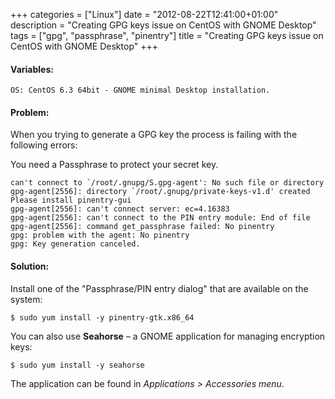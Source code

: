 +++
categories = ["Linux"]
date = "2012-08-22T12:41:00+01:00"
description = "Creating GPG keys issue on CentOS with GNOME Desktop"
tags = ["gpg", "passphrase", "pinentry"]
title = "Creating GPG keys issue on CentOS with GNOME Desktop"
+++

#### Variables:

    OS: CentOS 6.3 64bit - GNOME minimal Desktop installation.

#### Problem:

When you trying to generate a GPG key the process is failing with the following errors:

You need a Passphrase to protect your secret key.

```
can't connect to `/root/.gnupg/S.gpg-agent': No such file or directory
gpg-agent[2556]: directory `/root/.gnupg/private-keys-v1.d' created
Please install pinentry-gui
gpg-agent[2556]: can't connect server: ec=4.16383
gpg-agent[2556]: can't connect to the PIN entry module: End of file
gpg-agent[2556]: command get_passphrase failed: No pinentry
gpg: problem with the agent: No pinentry
gpg: Key generation canceled.
```

#### Solution:

Install one of the "Passphrase/PIN entry dialog" that are available on the system:

```sh-session
$ sudo yum install -y pinentry-gtk.x86_64
```

You can also use **Seahorse** – a GNOME application for managing encryption keys:

```sh-session
$ sudo yum install -y seahorse
```

The application can be found in *Applications > Accessories menu*.
